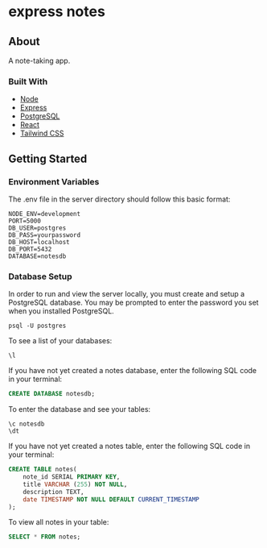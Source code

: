 # express notes

## About

A note-taking app.

### Built With

- [Node](https://nodejs.org/en/)
- [Express](https://expressjs.com/)
- [PostgreSQL](https://www.postgresql.org/)
- [React](https://reactjs.org/)
- [Tailwind CSS](https://tailwindcss.com/)

## Getting Started

### Environment Variables

The .env file in the server directory should follow this basic format:

```env
NODE_ENV=development
PORT=5000
DB_USER=postgres
DB_PASS=yourpassword
DB_HOST=localhost
DB_PORT=5432
DATABASE=notesdb
```

### Database Setup

In order to run and view the server locally, you must create and setup a PostgreSQL database. You may be prompted to enter the password you set when you installed PostgreSQL.

```
psql -U postgres
```

To see a list of your databases:

```
\l
```

If you have not yet created a notes database, enter the following SQL code in your terminal:

```sql
CREATE DATABASE notesdb;
```

To enter the database and see your tables:

```
\c notesdb
\dt
```

If you have not yet created a notes table, enter the following SQL code in your terminal:

```sql
CREATE TABLE notes(
    note_id SERIAL PRIMARY KEY,
    title VARCHAR (255) NOT NULL,
    description TEXT,
    date TIMESTAMP NOT NULL DEFAULT CURRENT_TIMESTAMP
);
```

To view all notes in your table:

```sql
SELECT * FROM notes;
```
